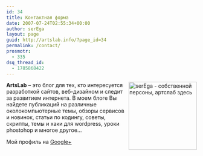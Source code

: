 ```yaml
---
id: 34
title: Контактная форма
date: 2007-07-24T02:55:34+00:00
author: serEga
layout: page
guid: http://artslab.info/?page_id=34
permalink: /contact/
prosmotr:
  - 335
dsq_thread_id:
  - 1785868422
---
```

[<img src="http://artslab.info/wp-content/uploads/IMG_7790_vecrt-300x249.jpg" alt="serEga - собственной персоны, артслаб здесь" title="IMG_7790_vecrt" height="180" class="alignnone size-medium wp-image-2001" align="right" srcset="http://img.artslab.info/IMG_7790_vecrt-300x249.jpg 300w, http://img.artslab.info/IMG_7790_vecrt.jpg 900w" sizes="(max-width: 300px) 100vw, 300px" />](http://artslab.info/wp-content/uploads/IMG_7790_vecrt.jpg)

**ArtsLab** &#8211; это блог для тех, кто интересуется разработкой сайтов, веб-дизайном и следит за развитием интернета. В моем блоге Вы найдете публикаций на различные околокомпьютерные темы, обзоры сервисов и новинок, статьи по кодингу, советы, скрипты, темы и хаки для wordpress, уроки phostohop и многое другое&#8230;

Мой профиль на <a href="https://profiles.google.com/112918443114281605164?rel=author" rel="me">Google+</a>